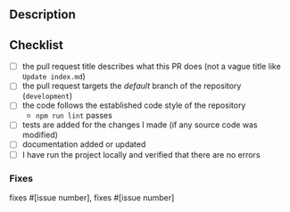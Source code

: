## Description
<!-- A clear and concise description what these changes does. -->

## Checklist
<!-- Replace  the [ ] with [x] to check the boxes. -->
- [ ] the pull request title describes what this PR does (not a vague title like `Update index.md`)
- [ ] the pull request targets the *default* branch of the repository (`development`)
- [ ] the code follows the established code style of the repository
  - `npm run lint` passes
- [ ] tests are added for the changes I made (if any source code was modified)
- [ ] documentation added or updated
- [ ] I have run the project locally and verified that there are no errors

### Fixes
<!-- If there is no issue being resolved, open one before creating this pull request. -->
<!-- If the PR doesn't fully resolve the issue, replace 'fixes' with 'references'. -->
fixes #[issue number], fixes #[issue number]
